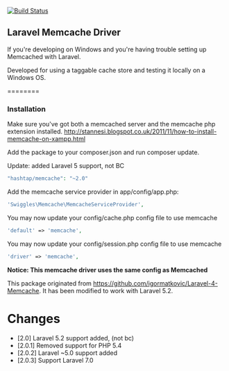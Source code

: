 
[![Build Status](https://travis-ci.org/swiggles/laravel-memcache.svg?branch=master)](https://travis-ci.org/swiggles/laravel-memcache)

## Laravel Memcache Driver

If you're developing on Windows and you're having trouble setting up Memcached with Laravel.

Developed for using a taggable cache store and testing it locally on a Windows OS.

========

### Installation

Make sure you've got both a memcached server and the memcache php extension installed.
http://stannesi.blogspot.co.uk/2011/11/how-to-install-memcache-on-xampp.html 

Add the package to your composer.json and run composer update.

Update: added Laravel 5 support, not BC
```php
"hashtap/memcache": "~2.0"
```
Add the memcache service provider in app/config/app.php:

```php
'Swiggles\Memcache\MemcacheServiceProvider',
```

You may now update your config/cache.php config file to use memcache
```php
'default' => 'memcache',
```

You may now update your config/session.php config file to use memcache

```php
'driver' => 'memcache',
```

**Notice: This memcache driver uses the same config as Memcached**

This package originated from https://github.com/igormatkovic/Laravel-4-Memcache. 
It has been modified to work with Laravel 5.2.

# Changes
* [2.0] Laravel 5.2 support added, (not bc)
* [2.0.1] Removed support for PHP 5.4
* [2.0.2] Laravel ~5.0 support added
* [2.0.3] Support Laravel 7.0
